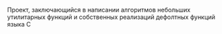 Проект, заключающийся в написании алгоритмов небольших утилитарных функций и собственных реализаций дефолтных функций языка С
